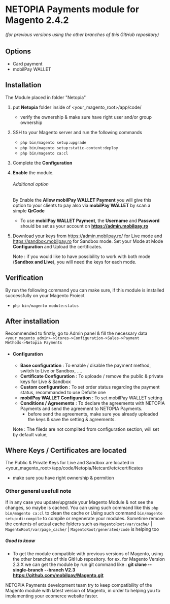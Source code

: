 # NETOPIA Payments module for Magento 2.4.2
###### (for previous versions using the other branches of this GitHub repository)

## Options
* Card payment
* mobilPay WALLET

## Installation
The Module placed in folder "Netopia"
1. put **Netopia** folder inside of <your_magento_root>/app/code/
    * verify the ownership & make sure have right user and/or group ownership
2. SSH to your Magento server and run the following commands
    * <code>php bin/magento setup:upgrade</code>
    * <code>php bin/magento setup:static-content:deploy</code>
    * <code>php bin/magento ca:cl</code>
3.  Complete the **Configuration**   
4.  **Enable** the module.
    ###### Additional option
    By Enable the **Allow mobilPay WALLET Payment** you will give this option to your clients to pay also via **mobilPay WALLET** by scan a simple **QrCode** 
    * To use **mobilPay WALLET Payment**, the **Username** and **Password** should be set as your account on **https://admin.mobilpay.ro**
5. Download your keys from https://admin.mobilpay.ro/ for Live mode and https://sandbox.mobilpay.ro for Sandbox mode.
   Set your Mode at Mode **Configuration** and  Upload the certificates.
   
   Note : if you would like to have possibility to work with both mode (**Sandbox and Live**), you will need the keys for each mode.


## Verification
By run the following command you can make sure, if this module is installed successfully on your Magento Proiect
* <code>php bin/magento module:status</code>

## After installation
Recommended to firstly, go to Admin panel & fill the necessary data
<code><your_magento_admin>->Stores->Configuration->Sales->Payment Methods->Netopia Payments</code>

* #### Configuration
    * **Base configuration** : To enable / disable the payment method, switch to Live or Sandbox, ....
    * **Certificate Configuration** : To uploade / remove the public & private keys for Live & Sandbox
    * **Custom configuration** : To set order status regarding the payment status, recommanded to use Defulte one 
    * **mobilPay WALLET Configuration** : To set mobilPay WALLET setting
    * **Conditions / Agreements** : To declare the agreements with NETOPIA Payments and send the agreement to NETOPIA Payments.
        * before send the agreements, make sure you already uploaded the keys & save the setting & agreements.
        
    Note : The fileds are not complited from configuration section, will set by default value, 

## Where Keys / Certificates are located
The Public & Private Keys for Live and Sandbox are located in <your_magento_root>/app/code/Netopia/Netcard/etc/certificates
* make sure you have right ownership & permition
### Other general usefull note
If in any case you update/upgrade your Magento Module & not see the changes, so maybe is cached.
You can using such command like this <code>php bin/magento ca:cl</code> to clean the cache or
Using such command <code>bin/magento setup:di:compile</code> to compile or regenerate your modules.
Sometime remove the contents of actual cache folders such as <code>MagentoRoot/var/cache/</code> | <code>MagentoRoot/var/page_cache/</code> | <code>MagentoRoot/generated/code</code> is helping too

##### Good to know
* To get the module compatible with previous versions of Magento, using the other branches of this GitHub repository. for ex. for Magento Version 2.3.X we can get the module by run git command like : **git clone --single-branch --branch V2.3 https://github.com/mobilpay/Magento.git**

NETOPIA Payments development team try to keep compatibility of the Magento module with latest version of Magento, in order to helping you to implamenting your ecomerce website faster.
